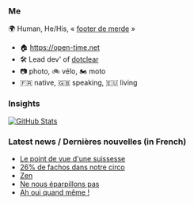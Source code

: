 ### Me

🌍 Human, He/His, « [footer de merde](https://open-time.net/post/2013/07/17/La-veritable-histoire-du-Footer-de-merde-) » 
* 🏠 https://open-time.net 
* 🛠️ Lead dev' of [dotclear](https://git.dotclear.org/dev/dotclear)
* 📷 photo, 🚲 vélo, 🏍️ moto 
* 🇫🇷 native, 🇬🇧 speaking, 🇪🇺 living

### Insights

[![GitHub Stats](https://github-readme-stats-sigma-five.vercel.app/api?username=franck-paul)](https://github.com/franck-paul)

### Latest news / Dernières nouvelles (in French)

<!-- BLOG-POST-LIST:START -->
- [Le point de vue d&#39;une suissesse](https://open-time.net/post/2024/07/03/Le-point-de-vue-d-une-suissesse)
- [26% de fachos dans notre circo](https://open-time.net/post/2024/07/02/26-de-fachos-dans-notre-circo)
- [Zen](https://open-time.net/post/2024/07/01/Zen)
- [Ne nous éparpillons pas](https://open-time.net/post/2024/06/30/Ne-nous-eparpillons-pas)
- [Ah oui quand même !](https://open-time.net/post/2024/06/29/Ah-oui-quand-meme-)
<!-- BLOG-POST-LIST:END -->
